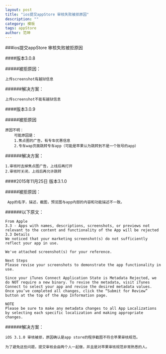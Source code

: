 ```yaml
---
layout: post
title: "ios提交appStore 审核失败被拒原因"
description: ""
category: 模板
tags: appStore
author: 范珅
--- 
```



###ios提交appStore 审核失败被拒原因

####版本3.0.8

#####被拒原因：

	上传screenshot有越狱信息
	
######解决方案：
	
	上传screenshot不能有越狱信息

####版本3.0.9

#####被拒原因

	原因不明：
		可能原因是：
		1.焦点图的广告，有专车优惠信息
		2.专车wap页面跳转专车app（可能是苹果认为跳转到不是一个账号的app）

######解决方案：
	
	1.审核时去掉焦点图广告，上线后再打开
	2.审核时关闭，上线后再允许跳转
	

####2015年11月25日 版本3.1.0

#####被拒原因：

	 App的名字，描述，截图，预览图与app内部的内容和功能描述不一致。
	 
######以下原文：

	From Apple
	3.3 - Apps with names, descriptions, screenshots, or previews not relevant to the content and functionality of the App will be rejected
	3.3 Details
	We noticed that your marketing screenshot(s) do not sufficiently reflect your app in use.

	We've attached screenshot(s) for your reference.

	Next Steps
	Please revise your screenshots to demonstrate the app functionality in use.

	Since your iTunes Connect Application State is Metadata Rejected, we do NOT require a new binary. To revise the metadata, visit iTunes Connect to select your app and revise the desired metadata values. Once you’ve completed all changes, click the “Submit for Review” button at the top of the App Information page.

	NOTE
	Please be sure to make any metadata changes to all App Localizations by selecting each specific localization and making appropriate changes.
	
######解决方案：

	iOS 3.1.0 审核被拒，原因确认是app store的程序截图不符合苹果审核规范。

	为了避免这些问题，提交审核会由两个人一起做，并且是对苹果审核规范非常熟悉的人。

